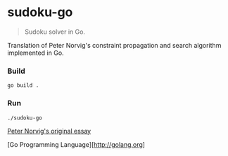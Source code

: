 # sudoku-go
> Sudoku solver in Go.

Translation of Peter Norvig's constraint propagation and search algorithm implemented in Go.

### Build

```
go build .
```

### Run

```
./sudoku-go
```

[Peter Norvig's original essay](http://norvig.com/sudoku.html)

[Go Programming Language][http://golang.org]
